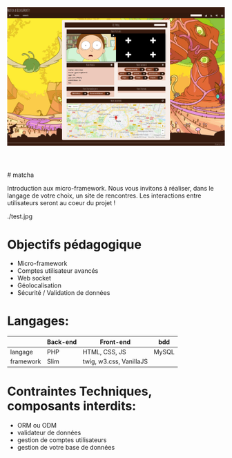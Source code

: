 <header class="inner">
<img src='./test.jpg'>
</header>
# matcha

Introduction aux micro-framework. Nous vous invitons à réaliser, dans le langage de votre choix, un site de rencontres. Les interactions entre utilisateurs seront au coeur du projet !

./test.jpg

# Objectifs pédagogique

- Micro-framework
- Comptes utilisateur avancés
- Web socket
- Géolocalisation
- Sécurité / Validation de données 

# Langages:

|| Back-end | Front-end | bdd |
|---|---|---|---|
| langage | PHP | HTML, CSS, JS | MySQL |
| framework | Slim | twig, w3.css, VanillaJS ||

# Contraintes Techniques, composants interdits:

- ORM ou ODM
- validateur de données
- gestion de comptes utilisateurs
- gestion de votre base de données
